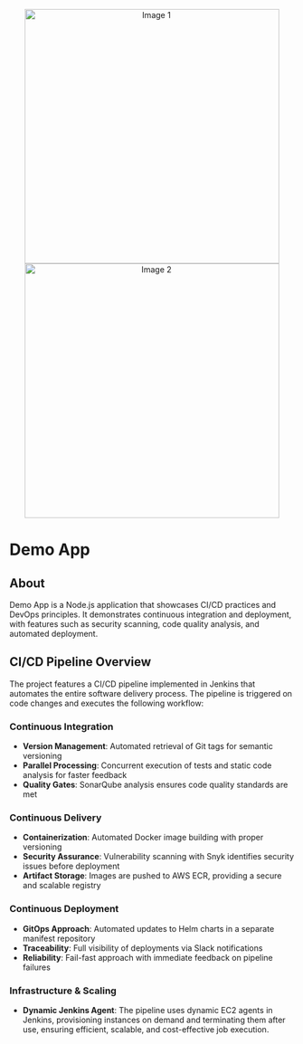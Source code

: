 <p align="center">
  <img src="https://github.com/user-attachments/assets/f297ed94-952e-4f47-86ee-e5e12ec32693" alt="Image 1" width="450"/>
  <img src="https://github.com/user-attachments/assets/51c8fa62-a951-4da3-9da3-e9c1eb8ffb51" alt="Image 2" width="450"/>
</p>


# Demo App

## About

Demo App is a Node.js application that showcases CI/CD practices and DevOps principles. It demonstrates continuous integration and deployment, with features such as security scanning, code quality analysis, and automated deployment.

## CI/CD Pipeline Overview

The project features a CI/CD pipeline implemented in Jenkins that automates the entire software delivery process. The pipeline is triggered on code changes and executes the following workflow:

### Continuous Integration

- **Version Management**: Automated retrieval of Git tags for semantic versioning
- **Parallel Processing**: Concurrent execution of tests and static code analysis for faster feedback
- **Quality Gates**: SonarQube analysis ensures code quality standards are met

### Continuous Delivery

- **Containerization**: Automated Docker image building with proper versioning
- **Security Assurance**: Vulnerability scanning with Snyk identifies security issues before deployment
- **Artifact Storage**: Images are pushed to AWS ECR, providing a secure and scalable registry

### Continuous Deployment

- **GitOps Approach**: Automated updates to Helm charts in a separate manifest repository
- **Traceability**: Full visibility of deployments via Slack notifications
- **Reliability**: Fail-fast approach with immediate feedback on pipeline failures

### Infrastructure & Scaling

- **Dynamic Jenkins Agent**: The pipeline uses dynamic EC2 agents in Jenkins, provisioning instances on demand and terminating them after use, ensuring efficient, scalable, and cost-effective job execution.


